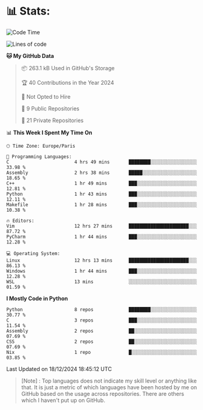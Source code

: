 

<h1>📊 Stats:</h1>

<!--START_SECTION:waka-->
![Code Time](http://img.shields.io/badge/Code%20Time-690%20hrs%2034%20mins-blue)

![Lines of code](https://img.shields.io/badge/From%20Hello%20World%20I%27ve%20Written-6.3%20million%20lines%20of%20code-blue)

**🐱 My GitHub Data** 

> 📦 263.1 kB Used in GitHub's Storage 
 > 
> 🏆 40 Contributions in the Year 2024
 > 
> 🚫 Not Opted to Hire
 > 
> 📜 9 Public Repositories 
 > 
> 🔑 21 Private Repositories 
 > 
📊 **This Week I Spent My Time On** 

```text
🕑︎ Time Zone: Europe/Paris

💬 Programming Languages: 
C                        4 hrs 49 mins       ████████░░░░░░░░░░░░░░░░░   33.98 % 
Assembly                 2 hrs 38 mins       █████░░░░░░░░░░░░░░░░░░░░   18.65 % 
C++                      1 hr 49 mins        ███░░░░░░░░░░░░░░░░░░░░░░   12.81 % 
Python                   1 hr 43 mins        ███░░░░░░░░░░░░░░░░░░░░░░   12.11 % 
Makefile                 1 hr 28 mins        ███░░░░░░░░░░░░░░░░░░░░░░   10.38 % 

🔥 Editors: 
Vim                      12 hrs 27 mins      ██████████████████████░░░   87.72 % 
PyCharm                  1 hr 44 mins        ███░░░░░░░░░░░░░░░░░░░░░░   12.28 % 

💻 Operating System: 
Linux                    12 hrs 13 mins      ██████████████████████░░░   86.13 % 
Windows                  1 hr 44 mins        ███░░░░░░░░░░░░░░░░░░░░░░   12.28 % 
WSL                      13 mins             ░░░░░░░░░░░░░░░░░░░░░░░░░   01.59 % 
```

**I Mostly Code in Python** 

```text
Python                   8 repos             ████████░░░░░░░░░░░░░░░░░   30.77 % 
C                        3 repos             ███░░░░░░░░░░░░░░░░░░░░░░   11.54 % 
Assembly                 2 repos             ██░░░░░░░░░░░░░░░░░░░░░░░   07.69 % 
CSS                      2 repos             ██░░░░░░░░░░░░░░░░░░░░░░░   07.69 % 
Nix                      1 repo              █░░░░░░░░░░░░░░░░░░░░░░░░   03.85 % 
```




 Last Updated on 18/12/2024 18:45:12 UTC
<!--END_SECTION:waka-->

 > [Note] : Top languages does not indicate my skill level or anything like that. It is just a metric of which languages have been hosted by me on GitHub based on the usage across repositories. There are others which I haven't put up on GitHub.</span>
